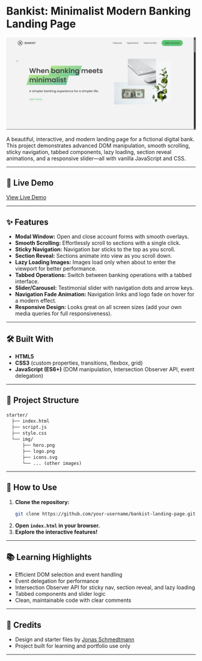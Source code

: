 # Bankist: Minimalist Modern Banking Landing Page

![Bankist Screenshot](./img/screenshot.png)

A beautiful, interactive, and modern landing page for a fictional digital bank. This project demonstrates advanced DOM manipulation, smooth scrolling, sticky navigation, tabbed components, lazy loading, section reveal animations, and a responsive slider—all with vanilla JavaScript and CSS.

---

## 🚀 Live Demo

[View Live Demo](https://amirreza-ansari.github.io/Bankist-landing-page/)

---

## ✨ Features

- **Modal Window:** Open and close account forms with smooth overlays.
- **Smooth Scrolling:** Effortlessly scroll to sections with a single click.
- **Sticky Navigation:** Navigation bar sticks to the top as you scroll.
- **Section Reveal:** Sections animate into view as you scroll down.
- **Lazy Loading Images:** Images load only when about to enter the viewport for better performance.
- **Tabbed Operations:** Switch between banking operations with a tabbed interface.
- **Slider/Carousel:** Testimonial slider with navigation dots and arrow keys.
- **Navigation Fade Animation:** Navigation links and logo fade on hover for a modern effect.
- **Responsive Design:** Looks great on all screen sizes (add your own media queries for full responsiveness).

---

## 🛠️ Built With

- **HTML5**
- **CSS3** (custom properties, transitions, flexbox, grid)
- **JavaScript (ES6+)** (DOM manipulation, Intersection Observer API, event delegation)

---

## 📂 Project Structure

```
starter/
  ├── index.html
  ├── script.js
  ├── style.css
  └── img/
      ├── hero.png
      ├── logo.png
      ├── icons.svg
      └── ... (other images)
```

---

## 📝 How to Use

1. **Clone the repository:**
   ```bash
   git clone https://github.com/your-username/bankist-landing-page.git
   ```
2. **Open `index.html` in your browser.**
3. **Explore the interactive features!**

---

## 📚 Learning Highlights

- Efficient DOM selection and event handling
- Event delegation for performance
- Intersection Observer API for sticky nav, section reveal, and lazy loading
- Tabbed components and slider logic
- Clean, maintainable code with clear comments

---

## 🙏 Credits

- Design and starter files by [Jonas Schmedtmann](https://twitter.com/jonasschmedtman)
- Project built for learning and portfolio use only

---
